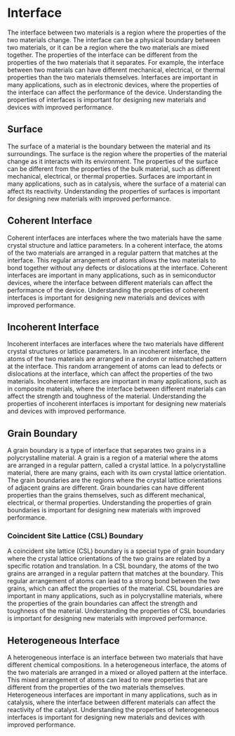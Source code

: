 # Interface
The interface between two materials is a region where the properties of the two materials change. The interface can be a physical boundary between two materials, or it can be a region where the two materials are mixed together. The properties of the interface can be different from the properties of the two materials that it separates. For example, the interface between two materials can have different mechanical, electrical, or thermal properties than the two materials themselves. Interfaces are important in many applications, such as in electronic devices, where the properties of the interface can affect the performance of the device. Understanding the properties of interfaces is important for designing new materials and devices with improved performance.

## Surface
The surface of a material is the boundary between the material and its surroundings. The surface is the region where the properties of the material change as it interacts with its environment. The properties of the surface can be different from the properties of the bulk material, such as different mechanical, electrical, or thermal properties. Surfaces are important in many applications, such as in catalysis, where the surface of a material can affect its reactivity. Understanding the properties of surfaces is important for designing new materials with improved performance.

## Coherent Interface
Coherent interfaces are interfaces where the two materials have the same crystal structure and lattice parameters. In a coherent interface, the atoms of the two materials are arranged in a regular pattern that matches at the interface. This regular arrangement of atoms allows the two materials to bond together without any defects or dislocations at the interface. Coherent interfaces are important in many applications, such as in semiconductor devices, where the interface between different materials can affect the performance of the device. Understanding the properties of coherent interfaces is important for designing new materials and devices with improved performance.

## Incoherent Interface
Incoherent interfaces are interfaces where the two materials have different crystal structures or lattice parameters. In an incoherent interface, the atoms of the two materials are arranged in a random or mismatched pattern at the interface. This random arrangement of atoms can lead to defects or dislocations at the interface, which can affect the properties of the two materials. Incoherent interfaces are important in many applications, such as in composite materials, where the interface between different materials can affect the strength and toughness of the material. Understanding the properties of incoherent interfaces is important for designing new materials and devices with improved performance.

## Grain Boundary
A grain boundary is a type of interface that separates two grains in a polycrystalline material. A grain is a region of a material where the atoms are arranged in a regular pattern, called a crystal lattice. In a polycrystalline material, there are many grains, each with its own crystal lattice orientation. The grain boundaries are the regions where the crystal lattice orientations of adjacent grains are different. Grain boundaries can have different properties than the grains themselves, such as different mechanical, electrical, or thermal properties. Understanding the properties of grain boundaries is important for designing new materials with improved performance.

### Coincident Site Lattice (CSL) Boundary
A coincident site lattice (CSL) boundary is a special type of grain boundary where the crystal lattice orientations of the two grains are related by a specific rotation and translation. In a CSL boundary, the atoms of the two grains are arranged in a regular pattern that matches at the boundary. This regular arrangement of atoms can lead to a strong bond between the two grains, which can affect the properties of the material. CSL boundaries are important in many applications, such as in polycrystalline materials, where the properties of the grain boundaries can affect the strength and toughness of the material. Understanding the properties of CSL boundaries is important for designing new materials with improved performance.

## Heterogeneous Interface
A heterogeneous interface is an interface between two materials that have different chemical compositions. In a heterogeneous interface, the atoms of the two materials are arranged in a mixed or alloyed pattern at the interface. This mixed arrangement of atoms can lead to new properties that are different from the properties of the two materials themselves. Heterogeneous interfaces are important in many applications, such as in catalysis, where the interface between different materials can affect the reactivity of the catalyst. Understanding the properties of heterogeneous interfaces is important for designing new materials and devices with improved performance.